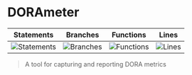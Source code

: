 # DORAmeter

| Statements                | Branches                | Functions                | Lines                |
| ------------------------- | ----------------------- | ------------------------ | -------------------- |
| ![Statements](#branches#) | ![Branches](#branches#) | ![Functions](#branches#) | ![Lines](#branches#) |

> A tool for capturing and reporting DORA metrics
